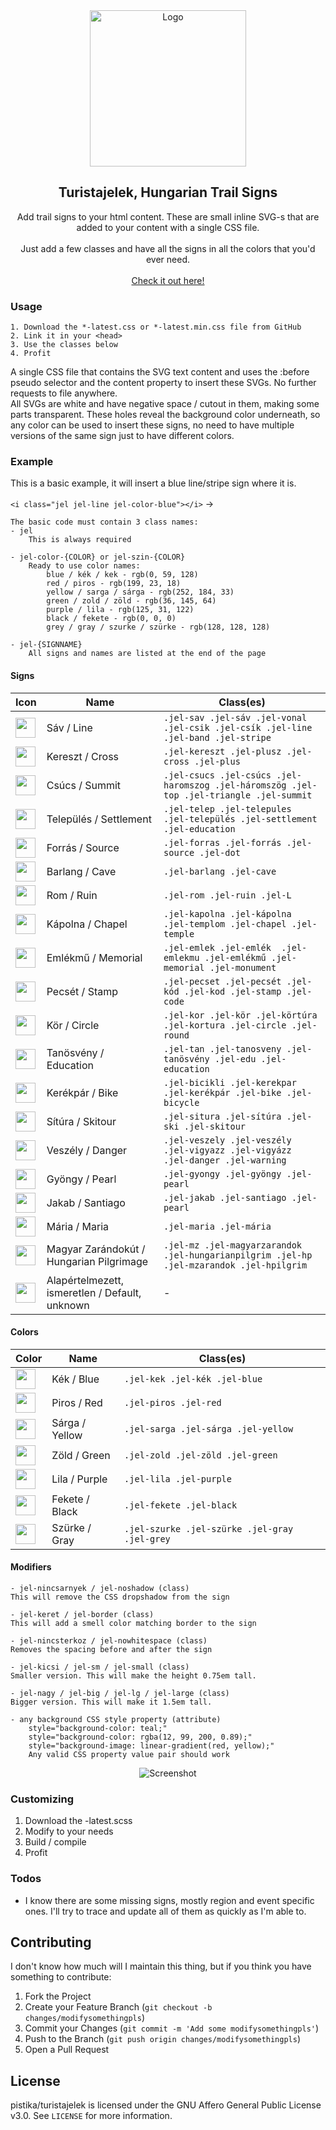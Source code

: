 <p align="center">
<br><br>
<a target="_blank" href="https://github.com/pistika/turistajelek"><img src="assets/img/logo.png" alt="Logo" width="250" /></a>
</p>

<h2 align="center" align="center">Turistajelek, Hungarian Trail Signs</h2>
<p align="center">Add trail signs to your html content. These are small inline SVG-s that are added to your content with a single CSS file.<br><br>Just add a few classes and have all the signs in all the colors that you'd ever need.<br><br><a href="https://pistika.github.io/turistajelek/" target="_blank">Check it out here!</a></p>

<!-- GETTING STARTED -->
### Usage

```
1. Download the *-latest.css or *-latest.min.css file from GitHub
2. Link it in your <head>
3. Use the classes below
4. Profit
```
  
<p>A single CSS file that contains the SVG text content and uses the :before pseudo selector and the content property to insert these SVGs. No further requests to file anywhere.<br>
All SVGs are white and have negative space / cutout in them, making some parts transparent. These holes reveal the background color underneath, so any color can be used to insert these signs, no need to have multiple versions of the same sign just to have different colors.</p>
  
  
### Example

This is a basic example, it will insert a blue line/stripe sign where it is.

`<i class="jel jel-line jel-color-blue"></i>` -> <img src="assets/svg/vonal_bg.svg" height="16" />

```
The basic code must contain 3 class names:
- jel
    This is always required

- jel-color-{COLOR} or jel-szin-{COLOR}
    Ready to use color names:
        blue / kék / kek - rgb(0, 59, 128)
        red / piros - rgb(199, 23, 18)
        yellow / sarga / sárga - rgb(252, 184, 33)
        green / zold / zöld - rgb(36, 145, 64)
        purple / lila - rgb(125, 31, 122)
        black / fekete - rgb(0, 0, 0)
        grey / gray / szurke / szürke - rgb(128, 128, 128)

- jel-{SIGNNAME}
    All signs and names are listed at the end of the page
```
    
    
#### Signs   

| Icon | Name | Class(es) |
|------|------|-----------|
|<img src="assets/svg/vonal_bg.svg" height="32" />|Sáv / Line|`.jel-sav .jel-sáv .jel-vonal .jel-csik .jel-csík .jel-line .jel-band .jel-stripe`|
|<img src="assets/svg/kereszt_bg.svg" height="32" />|Kereszt / Cross|`.jel-kereszt .jel-plusz .jel-cross .jel-plus`|
|<img src="assets/svg/csucs_bg.svg" height="32" />|Csúcs / Summit|`.jel-csucs .jel-csúcs .jel-haromszog .jel-háromszög .jel-top .jel-triangle .jel-summit`|
|<img src="assets/svg/telep_bg.svg" height="32" />|Település / Settlement|`.jel-telep .jel-telepules .jel-település .jel-settlement .jel-education`|
|<img src="assets/svg/forras_bg.svg" height="32" />|Forrás / Source|`.jel-forras .jel-forrás .jel-source .jel-dot`|
|<img src="assets/svg/barlang_bg.svg" height="32" />|Barlang / Cave|`.jel-barlang .jel-cave`|
|<img src="assets/svg/rom_bg.svg" height="32" />|Rom / Ruin|`.jel-rom .jel-ruin .jel-L`|
|<img src="assets/svg/kapolna_bg.svg" height="32" />|Kápolna / Chapel|`.jel-kapolna .jel-kápolna .jel-templom .jel-chapel .jel-temple`|
|<img src="assets/svg/emlekmu_bg.svg" height="32" />|Emlékmű / Memorial|`.jel-emlek .jel-emlék  .jel-emlekmu .jel-emlékmű .jel-memorial .jel-monument`|
|<img src="assets/svg/pecset_bg.svg" height="32" />|Pecsét / Stamp|`.jel-pecset .jel-pecsét .jel-kód .jel-kod .jel-stamp .jel-code`|
|<img src="assets/svg/kor_bg.svg" height="32" />|Kör / Circle|`.jel-kor .jel-kör .jel-körtúra .jel-kortura .jel-circle .jel-round`|
|<img src="assets/svg/tan_bg.svg" height="32" />|Tanösvény / Education|`.jel-tan .jel-tanosveny .jel-tanösvény .jel-edu .jel-education`|
|<img src="assets/svg/bicikli_bg.svg" height="32" />|Kerékpár / Bike|`.jel-bicikli .jel-kerekpar .jel-kerékpár .jel-bike .jel-bicycle`|
|<img src="assets/svg/situra_bg.svg" height="32" />|Sítúra / Skitour|`.jel-situra .jel-sítúra .jel-ski .jel-skitour`|
|<img src="assets/svg/veszely_bg.svg" height="32" />|Veszély / Danger|`.jel-veszely .jel-veszély .jel-vigyazz .jel-vigyázz .jel-danger .jel-warning`|
|<img src="assets/svg/gyongy_bg.svg" height="32" />|Gyöngy / Pearl|`.jel-gyongy .jel-gyöngy .jel-pearl`|
|<img src="assets/svg/jakab_bg.svg" height="32" />|Jakab / Santiago|`.jel-jakab .jel-santiago .jel-pearl`|
|<img src="assets/svg/maria_bg.svg" height="32" />|Mária / Maria|`.jel-maria .jel-mária`|
|<img src="assets/svg/mz_bg.svg" height="32" />|Magyar Zarándokút / Hungarian Pilgrimage|`.jel-mz .jel-magyarzarandok .jel-hungarianpilgrim .jel-hp .jel-mzarandok .jel-hpilgrim`|
|<img src="assets/svg/unknown_bg.svg" height="32" />|Alapértelmezett, ismeretlen / Default, unknown| - |
  
  
#### Colors

| Color | Name | Class(es) |
|------|------|-----------|
|<img src="assets/img/blue.png" height="32" />|Kék / Blue|`.jel-kek .jel-kék .jel-blue`|
|<img src="assets/img/red.png" height="32" />|Piros / Red|`.jel-piros .jel-red`|
|<img src="assets/img/yellow.png" height="32" />|Sárga / Yellow|`.jel-sarga .jel-sárga .jel-yellow`|
|<img src="assets/img/green.png" height="32" />|Zöld / Green|`.jel-zold .jel-zöld .jel-green`|
|<img src="assets/img/purple.png" height="32" />|Lila / Purple|`.jel-lila .jel-purple`|
|<img src="assets/img/black.png" height="32" />|Fekete / Black|`.jel-fekete .jel-black`|
|<img src="assets/img/gray.png" height="32" />|Szürke / Gray|`.jel-szurke .jel-szürke .jel-gray .jel-grey`|    
    

#### Modifiers
```
- jel-nincsarnyek / jel-noshadow (class)
This will remove the CSS dropshadow from the sign

- jel-keret / jel-border (class)
This will add a smell color matching border to the sign

- jel-nincsterkoz / jel-nowhitespace (class)
Removes the spacing before and after the sign

- jel-kicsi / jel-sm / jel-small (class)
Smaller version. This will make the height 0.75em tall.

- jel-nagy / jel-big / jel-lg / jel-large (class)
Bigger version. This will make it 1.5em tall.

- any background CSS style property (attribute)
    style="background-color: teal;"
    style="background-color: rgba(12, 99, 200, 0.89);"
    style="background-image: linear-gradient(red, yellow);"
    Any valid CSS property value pair should work
```


<p align="center">
<img src="assets/img/screenshot.png" alt="Screenshot" />
</p>

### Customizing

1. Download the -latest.scss
2. Modify to your needs
3. Build / compile
4. Profit

### Todos

- I know there are some missing signs, mostly region and event specific ones. I'll try to trace and update all of them as quickly as I'm able to.
    
    
## Contributing
I don't know how much will I maintain this thing, but if you think you have something to contribute:

1. Fork the Project
2. Create your Feature Branch (`git checkout -b changes/modifysomethingpls`)
3. Commit your Changes (`git commit -m 'Add some modifysomethingpls'`)
4. Push to the Branch (`git push origin changes/modifysomethingpls`)
5. Open a Pull Request
    
    
## License
pistika/turistajelek is licensed under the GNU Affero General Public License v3.0. See `LICENSE` for more information.